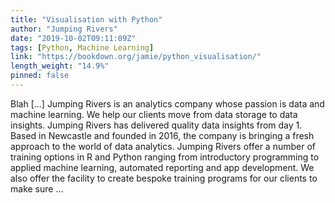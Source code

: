 ```yaml
---
title: "Visualisation with Python"
author: "Jumping Rivers"
date: "2019-10-02T09:11:09Z"
tags: [Python, Machine Learning]
link: "https://bookdown.org/jamie/python_visualisation/"
length_weight: "14.9%"
pinned: false
---
```


Blah [...] Jumping Rivers is an analytics company whose passion is data and machine learning. We help our clients move from data storage to data insights. Jumping Rivers has delivered quality data insights from day 1. Based in Newcastle and founded in 2016, the company is bringing a fresh approach to the world of data analytics. Jumping Rivers offer a number of training options in R and Python ranging from introductory programming to applied machine learning, automated reporting and app development. We also offer the facility to create bespoke training programs for our clients to make sure ...
